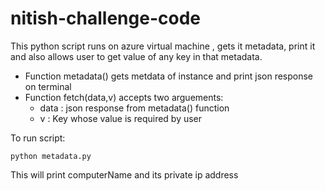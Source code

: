 # nitish-challenge-code
This python script runs on azure virtual machine , gets it metadata, print it and also allows user to get value of any key in that metadata.


- Function metadata() gets metdata of instance and print json response on terminal
- Function fetch(data,v) accepts two arguements:
    - data : json response from metadata() function
    - v : Key whose value is required by user

To run script:

`python metadata.py`

This will print computerName and its private ip address
